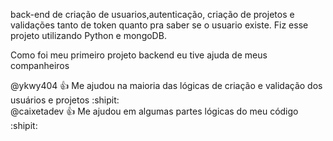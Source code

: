 back-end de criação de usuarios,autenticação, criação de projetos e validações tanto de token quanto pra saber se o usuario existe.
Fiz esse projeto utilizando Python e mongoDB.

Como foi meu primeiro projeto backend eu tive ajuda de meus companheiros

@ykwy404 :+1: Me ajudou na maioria das lógicas de criação e validação dos usuários e projetos :shipit:
\
@caixetadev :+1: Me ajudou em algumas partes lógicas do meu código :shipit:
